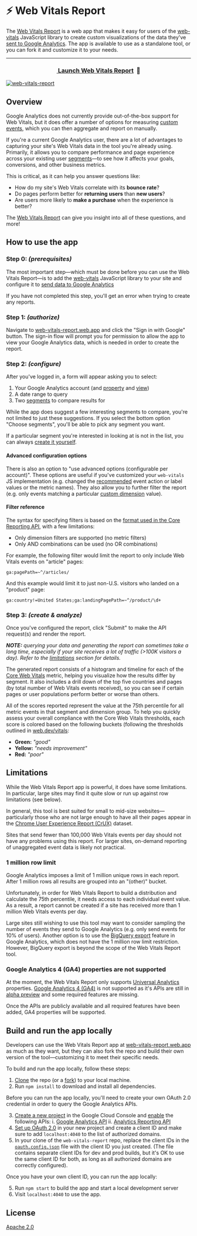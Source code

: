# ⚡ Web Vitals Report

The [Web Vitals Report](https://web-vitals-report.web.app) is a web app that makes it easy for users of the [web-vitals](https://github.com/GoogleChrome/web-vitals/) JavaScript library to create custom visualizations of the data they've [sent to Google Analytics](https://github.com/GoogleChrome/web-vitals/#send-the-results-to-google-analytics). The app is available to use as a standalone tool, or you can fork it and customize it to your needs.

* * *

<h3 align=center><a href="https://web-vitals-report.web.app">&nbsp;Launch Web Vitals Report</a>&nbsp;&nbsp;🚀</h3>

[![web-vitals-report](https://user-images.githubusercontent.com/326742/101584324-3f9a0900-3992-11eb-8f2d-182f302fb67b.png)](https://web-vitals-report.web.app)

## Overview

Google Analytics does not currently provide out-of-the-box support for Web Vitals, but it does offer a number of options for measuring [custom events](https://support.google.com/analytics/answer/1033068), which you can then aggregate and report on manually.

If you're a current Google Analytics user, there are a lot of advantages to capturing your site's Web Vitals data in the tool you're already using. Primarily, it allows you to compare performance and page experience across your existing user [segments](https://support.google.com/analytics/answer/3123951)—to see how it affects your goals, conversions, and other business metrics.

This is critical, as it can help you answer questions like:

- How do my site's Web Vitals correlate with its **bounce rate**?
- Do pages perform better for **returning users** than **new users**?
- Are users more likely to **make a purchase** when the experience is better?

The [Web Vitals Report](https://web-vitals-report.web.app) can give you insight into all of these questions, and more!

## How to use the app

### Step 0: _(prerequisites)_

The most important step—which must be done before you can use the Web Vitals Report—is to add the [web-vitals](https://github.com/GoogleChrome/web-vitals/)  JavaScript library to your site and configure it to [send data to Google Analytics]((https://github.com/GoogleChrome/web-vitals/#send-the-results-to-google-analytics))

If you have not completed this step, you'll get an error when trying to create any reports.

### Step 1: _(authorize)_

Navigate to [web-vitals-report.web.app](https://web-vitals-report.web.app) and click the "Sign in with Google" button. The sign-in flow will prompt you for permission to allow the app to view your Google Analytics data, which is needed in order to create the report.

### Step 2: _(configure)_

After you've logged in, a form will appear asking you to select:

1. Your Google Analytics account (and [property](https://support.google.com/analytics/answer/2649554) and [view](https://support.google.com/analytics/answer/2649553))
2. A date range to query
3. Two [segments](https://support.google.com/analytics/answer/3123951) to compare results for

While the app does suggest a few interesting segments to compare, you're not limited to just these suggestions. If you select the bottom option "Choose segments", you'll be able to pick any segment you want.

If a particular segment you're interested in looking at is not in the list, you can always [create it yourself](support.google.com/analytics/answer/3124493).

#### Advanced configuration options

There is also an option to "use advanced options (configurable per account)". These options are useful if you've customized your `web-vitals` JS implementation (e.g. changed the [recommended](https://github.com/GoogleChrome/web-vitals/#send-the-results-to-google-analytics) event action or label values or the metric names). They also allow you to further filter the report (e.g. only events matching a particular [custom dimension](https://support.google.com/analytics/answer/2709828) value).

#### Filter reference

The syntax for specifying filters is based on the [format used in the Core Reporting API](https://developers.google.com/analytics/devguides/reporting/core/v3/reference#filters), with a few limitations:

- Only dimension filters are supported (no metric filters)
- Only AND combinations can be used (no OR combinations)

For example, the following filter would limit the report to only include Web Vitals events on "article" pages:

```
ga:pagePath=~^/articles/
```

And this example would limit it to just non-U.S. visitors who landed on a "product" page:

```
ga:country!=United States;ga:landingPagePath=~^/product/\d+
```

### Step 3: _(create & analyze)_

Once you've configured the report, click "Submit" to make the API request(s) and render the report.

_**NOTE:** querying your data and generating the report can sometimes take a long time, especially if your site receives a lot of traffic (>100K visitors a day). Refer to the [limitations](#limitations) section for details._

The generated report consists of a histogram and timeline for each of the [Core Web Vitals](https://web.dev/vitals/#core-web-vitals) metric, helping you visualize how the results differ by segment. It also includes a drill down of the top five countries and pages (by total number of Web Vitals events received), so you can see if certain pages or user populations perform better or worse than others.

All of the scores reported represent the value at the 75th percentile for all metric events in that segment and dimension group. To help you quickly assess your overall compliance with the Core Web Vitals thresholds, each score is colored based on the following buckets (following the thresholds outlined in [web.dev/vitals](https://web.dev/vitals/#core-web-vitals):

- **Green:** _"good"_
- **Yellow:** _"needs improvement"_
- **Red:** _"poor"_

## Limitations

While the Web Vitals Report app is powerful, it does have some limitations. In particular, large sites may find it quite slow or run up against row limitations (see below).

In general, this tool is best suited for small to mid-size websites—particularly those who are not large enough to have all their pages appear in the [Chrome User Experience Report (CrUX)](https://developers.google.com/web/tools/chrome-user-experience-report) dataset.

Sites that send fewer than 100,000 Web Vitals events per day should not have any problems using this report. For larger sites, on-demand reporting of unaggregated event data is likely not practical.

### 1 million row limit

Google Analytics imposes a limit of 1 million unique rows in each report. After 1 million rows all results are grouped into an "(other)" bucket.

Unfortunately, in order for Web Vitals Report to build a distribution and calculate the 75th percentile, it needs access to each individual event value. As a result, a report cannot be created if a site has received more than 1 million Web Vitals events per day.

Large sites still wishing to use this tool may want to consider sampling the number of events they send to Google Analytics (e.g. only send events for 10% of users). Another option is to use the [BigQuery export](https://support.google.com/analytics/answer/3437618) feature in Google Analytics, which does not have the 1 million row limit restriction. However, BigQuery export is beyond the scope of the Web Vitals Report tool.

### Google Analytics 4 (GA4) properties are not supported

At the moment, the Web Vitals Report only supports [Universal Analytics](https://support.google.com/analytics/answer/2790010) properties. [Google Analytics 4 (GA4)](https://www.blog.google/products/marketingplatform/analytics/new_google_analytics/) is not supported as it's APIs are still in [alpha preview](https://developers.google.com/analytics/devguides/reporting/data/v1) and some required features are missing.

Once the APIs are publicly available and all required features have been added, GA4 properties will be supported.

## Build and run the app locally

Developers can use the Web Vitals Report app at [web-vitals-report.web.app](https://web-vitals-report.web.app) as much as they want, but they can also fork the repo and build their own version of the tool—customizing it to meet their specific needs.

To build and run the app locally, follow these steps:

1. [Clone](https://docs.github.com/en/free-pro-team@latest/github/creating-cloning-and-archiving-repositories/cloning-a-repository) the repo (or a [fork](https://docs.github.com/en/free-pro-team@latest/github/getting-started-with-github/fork-a-repo)) to your local machine.
2. Run `npm install` to download and install all dependencies.

Before you can run the app locally, you'll need to create your own OAuth 2.0 credential in order to query the Google Analytics APIs.

3. [Create a new project](https://cloud.google.com/apis/docs/getting-started#creating_a_google_project) in the Google Cloud Console and [enable](https://cloud.google.com/apis/docs/getting-started) the following APIs:
    i. [Google Analytics API](https://console.cloud.google.com/apis/api/analytics.googleapis.com/overview)
    ii. [Analytics Reporting API](https://console.cloud.google.com/apis/api/analyticsreporting.googleapis.com/overview)
4. [Set up OAuth 2.0](https://support.google.com/cloud/answer/6158849) in your new project and create a client ID and make sure to add `localhost:4040` to the list of authorized domains.
5. In your clone of the `web-vitals-report` repo, replace the client IDs in the [`oauth.config.json`](/firebase.json) file with the client ID you just created. (The file contains separate client IDs for dev and prod builds, but it's OK to use the same client ID for both, as long as all authorized domains are correctly configured).

Once you have your own client ID, you can run the app locally:

5. Run `npm start` to build the app and start a local development server
6. Visit `localhost:4040` to use the app.

## License

[Apache 2.0](/LICENSE)
